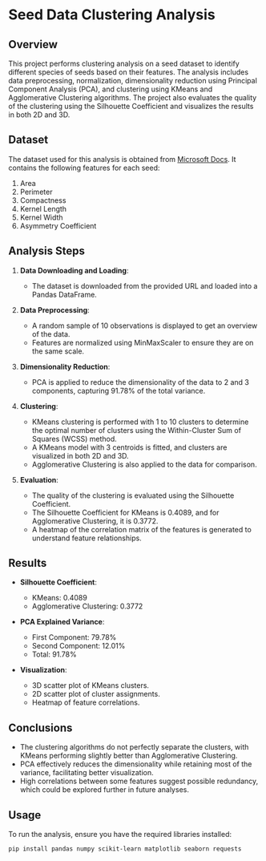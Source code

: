 # Seed Data Clustering Analysis

## Overview

This project performs clustering analysis on a seed dataset to identify different species of seeds based on their features. The analysis includes data preprocessing, normalization, dimensionality reduction using Principal Component Analysis (PCA), and clustering using KMeans and Agglomerative Clustering algorithms. The project also evaluates the quality of the clustering using the Silhouette Coefficient and visualizes the results in both 2D and 3D.

## Dataset

The dataset used for this analysis is obtained from [Microsoft Docs](https://raw.githubusercontent.com/MicrosoftDocs/mslearn-introduction-to-machine-learning/main/Data/ml-basics/seeds.csv). It contains the following features for each seed:

1. Area
2. Perimeter
3. Compactness
4. Kernel Length
5. Kernel Width
6. Asymmetry Coefficient

## Analysis Steps

1. **Data Downloading and Loading**:
   - The dataset is downloaded from the provided URL and loaded into a Pandas DataFrame.
   
2. **Data Preprocessing**:
   - A random sample of 10 observations is displayed to get an overview of the data.
   - Features are normalized using MinMaxScaler to ensure they are on the same scale.

3. **Dimensionality Reduction**:
   - PCA is applied to reduce the dimensionality of the data to 2 and 3 components, capturing 91.78% of the total variance.

4. **Clustering**:
   - KMeans clustering is performed with 1 to 10 clusters to determine the optimal number of clusters using the Within-Cluster Sum of Squares (WCSS) method.
   - A KMeans model with 3 centroids is fitted, and clusters are visualized in both 2D and 3D.
   - Agglomerative Clustering is also applied to the data for comparison.

5. **Evaluation**:
   - The quality of the clustering is evaluated using the Silhouette Coefficient.
   - The Silhouette Coefficient for KMeans is 0.4089, and for Agglomerative Clustering, it is 0.3772.
   - A heatmap of the correlation matrix of the features is generated to understand feature relationships.

## Results

- **Silhouette Coefficient**:
  - KMeans: 0.4089
  - Agglomerative Clustering: 0.3772

- **PCA Explained Variance**:
  - First Component: 79.78%
  - Second Component: 12.01%
  - Total: 91.78%

- **Visualization**:
  - 3D scatter plot of KMeans clusters.
  - 2D scatter plot of cluster assignments.
  - Heatmap of feature correlations.

## Conclusions

- The clustering algorithms do not perfectly separate the clusters, with KMeans performing slightly better than Agglomerative Clustering.
- PCA effectively reduces the dimensionality while retaining most of the variance, facilitating better visualization.
- High correlations between some features suggest possible redundancy, which could be explored further in future analyses.

## Usage

To run the analysis, ensure you have the required libraries installed:

```bash
pip install pandas numpy scikit-learn matplotlib seaborn requests

